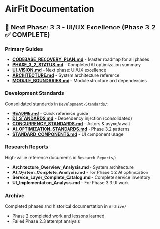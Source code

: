 # AirFit Documentation

## 📍 Next Phase: 3.3 - UI/UX Excellence (Phase 3.2 ✅ COMPLETE)

### Primary Guides
- **[CODEBASE_RECOVERY_PLAN.md](CODEBASE_RECOVERY_PLAN.md)** - Master roadmap for all phases
- **[PHASE_3_2_STATUS.md](PHASE_3_2_STATUS.md)** - Completed AI optimization summary
- **[UI_VISION.md](Development-Standards/UI_VISION.md)** - Next phase: UI/UX excellence
- **[ARCHITECTURE.md](ARCHITECTURE.md)** - System architecture reference
- **[MODULE_BOUNDARIES.md](MODULE_BOUNDARIES.md)** - Module structure and dependencies

### Development Standards 
Consolidated standards in [`Development-Standards/`](Development-Standards/):
- **[README.md](Development-Standards/README.md)** - Quick reference guide
- **[DI_STANDARDS.md](Development-Standards/DI_STANDARDS.md)** - Dependency injection (consolidated)
- **[CONCURRENCY_STANDARDS.md](Development-Standards/CONCURRENCY_STANDARDS.md)** - Actors & async/await
- **[AI_OPTIMIZATION_STANDARDS.md](Development-Standards/AI_OPTIMIZATION_STANDARDS.md)** - Phase 3.2 patterns
- **[STANDARD_COMPONENTS.md](Development-Standards/STANDARD_COMPONENTS.md)** - UI component usage

### Research Reports
High-value reference documents in `Research Reports/`:
- **Architecture_Overview_Analysis.md** - System architecture
- **AI_System_Complete_Analysis.md** - For Phase 3.2 AI optimization
- **Service_Layer_Complete_Catalog.md** - Complete service inventory
- **UI_Implementation_Analysis.md** - For Phase 3.3 UI work

### Archive
Completed phases and historical documentation in `Archive/`
- Phase 2 completed work and lessons learned
- Failed Phase 2.3 attempt analysis